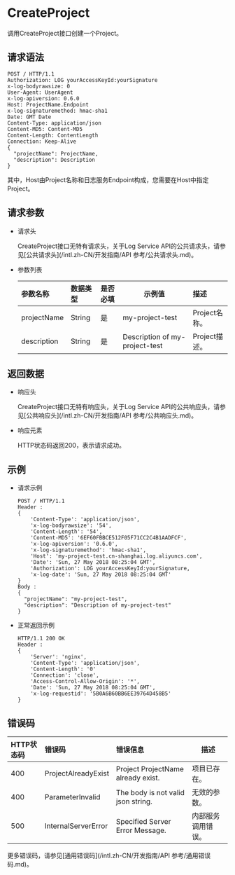 # CreateProject

调用CreateProject接口创建一个Project。

## 请求语法

```
POST / HTTP/1.1
Authorization: LOG yourAccessKeyId:yourSignature 
x-log-bodyrawsize: 0
User-Agent: UserAgent
x-log-apiversion: 0.6.0
Host: ProjectName.Endpoint
x-log-signaturemethod: hmac-sha1
Date: GMT Date
Content-Type: application/json
Content-MD5: Content-MD5
Content-Length: ContentLength
Connection: Keep-Alive
{
  "projectName": ProjectName,
  "description": Description
}
```

其中，Host由Project名称和日志服务Endpoint构成，您需要在Host中指定Project。

## 请求参数

-   请求头

    CreateProject接口无特有请求头，关于Log Service API的公共请求头，请参见[公共请求头](/intl.zh-CN/开发指南/API 参考/公共请求头.md)。

-   参数列表

    |参数名称|数据类型|是否必填|示例值|描述|
    |:---|:---|:---|---|:-|
    |projectName|String|是|my-project-test|Project名称。|
    |description|String|是|Description of my-project-test|Project描述。|


## 返回数据

-   响应头

    CreateProject接口无特有响应头，关于Log Service API的公共响应头，请参见[公共响应头](/intl.zh-CN/开发指南/API 参考/公共响应头.md)。

-   响应元素

    HTTP状态码返回200，表示请求成功。


## 示例

-   请求示例

    ```
    POST / HTTP/1.1
    Header :
    {
        'Content-Type': 'application/json',
        'x-log-bodyrawsize': '54',
        'Content-Length': '54',
        'Content-MD5': '6EF60FBBCE512F05F71CC2C4B1AADFCF',
        'x-log-apiversion': '0.6.0',
        'x-log-signaturemethod': 'hmac-sha1',
        'Host': 'my-project-test.cn-shanghai.log.aliyuncs.com',
        'Date': 'Sun, 27 May 2018 08:25:04 GMT',
        'Authorization': LOG yourAccessKeyId:yourSignature,
        'x-log-date': 'Sun, 27 May 2018 08:25:04 GMT'
    }
    Body :
    {
      "projectName": "my-project-test",
      "description": "Description of my-project-test"
    }
    ```

-   正常返回示例

    ```
    HTTP/1.1 200 OK
    Header :
    {
        'Server': 'nginx',
        'Content-Type': 'application/json',
        'Content-Length': '0'
        'Connection': 'close',
        'Access-Control-Allow-Origin': '*',
        'Date': 'Sun, 27 May 2018 08:25:04 GMT',
        'x-log-requestid': '5B0A6B60BB6EE39764D458B5'
    }                    
    ```


## 错误码

|HTTP状态码|错误码|错误信息|描述|
|:------|:--|:---|--|
|400|ProjectAlreadyExist|Project ProjectName already exist.|项目已存在。|
|400|ParameterInvalid|The body is not valid json string.|无效的参数。|
|500|InternalServerError|Specified Server Error Message.|内部服务调用错误。|

更多错误码，请参见[通用错误码](/intl.zh-CN/开发指南/API 参考/通用错误码.md)。

